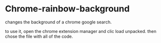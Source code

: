 # Chrome-rainbow-background
changes the background of a chrome google search.

to use it, open the chrome extension manager and clic load unpacked. then chose the file with all of the code.
